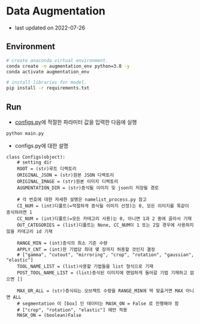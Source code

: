 # Data Augmentation
- last updated on 2022-07-26


## Environment
```bash
# create anaconda virtual environment.
conda create -n augmentation_env python=3.8 -y
conda activate augmentation_env

# install libraries for model.
pip install -r requirements.txt
```


## Run
- [configs.py](/augmentation/configs.py)에 적절한 파라미터 값을 입력한 다음에 실행
```bash
python main.py
```
- configs.py에 대한 설명

```{.python}
class Configs(object):
    # setting dir
    ROOT = (str)루트 디렉토리
    ORIGINAL_JSON = (str)원본 JSON 디렉토리
    ORIGINAL_IMAGE = (str)원본 이미지 디렉토리
    AUGMENTATION_DIR = (str)증식될 이미지 및 json이 저장될 경로
 
    # 각 번호에 대한 자세한 설명은 namelist_process.py 참고
    CI_NUM = (int)디폴트(=적절하게 증식될 이미지 선정)는 0, 모든 이미지를 똑같이 증식하려면 1
    CC_NUM = (int)디폴트(=모든 카테고리 사용)는 0, 아니면 1과 2 중에 골라서 기재
    OUT_CATEGORIES = (list)디폴트는 None, CC_NUM이 1 또는 2일 경우에 사용하지 않을 카테고리 id 기재

    RANGE_MIN = (int)증식의 최소 기준 수량
    APPLY_CNT = (int)한 기법당 최대 몇 장까지 허용할 것인지 결정
    # ["gamma", "cutout", "mirroring", "crop", "rotation", "gaussian", "elastic"]
    TOOL_NAME_LIST = (list)사용할 기법들을 list 형식으로 기재
    POST_TOOL_NAME_LIST = (list)증식된 이미지에 랜덤하게 들어갈 기법 기재하고 없으면 []

    MAX_OR_ALL = (str)증식되는 오브젝트 수량을 RANGE_MIN에 딱 맞출거면 MAX 아니면 ALL
    # segmentation 이 [box] 인 데이터는 MASK_ON = False 로 진행해야 함
    # ["crop", "rotation", "elastic"] 에만 적용
    MASK_ON = (boolean)False
```
